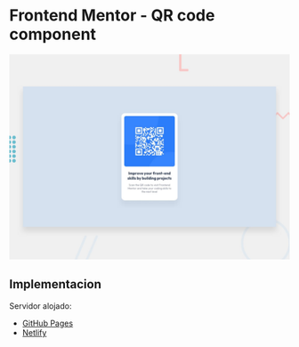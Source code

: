 # Frontend Mentor - QR code component

![Design preview for the QR code component coding challenge](./preview.jpg)

## Implementacion

Servidor alojado:

- [GitHub Pages](https://pages.github.com/)
- [Netlify](https://www.netlify.com/)
